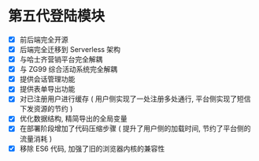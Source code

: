 # 第五代登陆模块

- [x] 前后端完全开源
- [x] 后端完全迁移到 Serverless 架构
- [x] 与哈士齐营销平台完全解耦
- [x] 与 ZG99 综合活动系统完全解耦
- [x] 提供会话管理功能
- [x] 提供表单导出功能
- [x] 对已注册用户进行缓存 ( 用户侧实现了一处注册多处通行, 平台侧实现了短信下发资源的节约 )
- [x] 优化数据结构, 精简导出的全局变量
- [x] 在部署阶段增加了代码压缩步骤 ( 提升了用户侧的加载时间, 节约了平台侧的流量消耗 )
- [x] 移除 ES6 代码, 加强了旧的浏览器内核的兼容性
